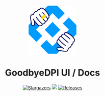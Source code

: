 <p align="center">
  <img src="/.github/assets/readme-logo.png" alt="GoodbyeDPI" width="150" height="150" />
</p>

<h1 align="center">GoodbyeDPI UI / Docs</h3>

<p align="center">
  <a href="https://github.com/Storik4pro/GoodbyeDPI-UI/stargazers">
    <img alt="Stargazers" src="https://img.shields.io/github/stars/CodeIlluminators/Docs.GoodbyeDPI.UI?style=for-the-badge&logo=starship&color=C9CBFF&logoColor=D9E0EE&labelColor=302D41"></a>
  <a href="https://github.com/Storik4pro/GoodbyeDPI-UI/issues">
    <img src="https://img.shields.io/github/issues/CodeIlluminators/Docs.GoodbyeDPI.UI?colorA=1e1e28&colorB=bee4ed&logoColor=D9E0EE&logo=gitbook&style=for-the-badge"></a>
  <a href="https://github.com/Storik4pro/GoodbyeDPI-UI/releases/latest">
    <img alt="Releases" src="https://img.shields.io/github/release/CodeIlluminators/Docs.GoodbyeDPI.UI?style=for-the-badge&logo=github&color=F2CDCD&logoColor=D9E0EE&labelColor=302D41"/></a>
</p>
